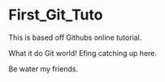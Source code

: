 # First_Git_Tuto
This is based off Githubs online tutorial.

What it do Git world! Efing catching up here.

Be water my friends. 
